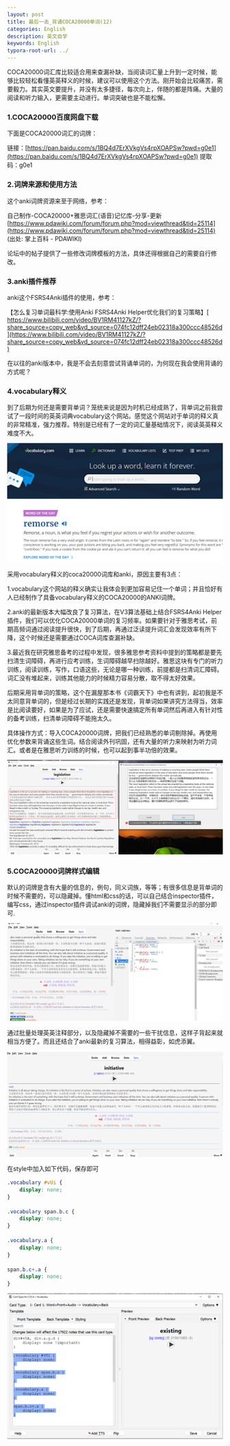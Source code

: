 ```yaml
---
layout: post
title: 最后一击_背诵COCA20000单词(12)
categories: English
description: 英文自学
keywords: English
typora-root-url: ../
---
```


COCA20000词汇库比较适合用来查漏补缺，当阅读词汇量上升到一定时候，能够比较轻松看懂英英释义的时候，建议可以使用这个方法。刚开始会比较痛苦，需要毅力。其实英文要提升，并没有太多捷径，每次向上，伴随的都是阵痛。大量的阅读和听力输入，更需要主动进行。单词突破也是不能松懈。

### 1.COCA20000百度网盘下载

下面是COCA20000词汇的词牌：

链接：[https://pan.baidu.com/s/1BQ4d7ErXVkgVs4rpXOAPSw?pwd=g0e1](https://pan.baidu.com/s/1BQ4d7ErXVkgVs4rpXOAPSw?pwd=g0e1) 
提取码：g0e1 

### 2.词牌来源和使用方法

这个anki词牌资源来至于网络，参考：

自己制作-COCA20000+雅思词汇(语音)记忆库-分享-更新
[https://www.pdawiki.com/forum/forum.php?mod=viewthread&tid=25114](https://www.pdawiki.com/forum/forum.php?mod=viewthread&tid=25114)
(出处: 掌上百科 - PDAWIKI)

论坛中的帖子提供了一些修改词牌模板的方法，具体还得根据自己的需要自行修改。

### 3.anki插件推荐

anki这个FSRS4Anki插件的使用，参考：

【怎么复习单词最科学:使用Anki FSRS4Anki Helper优化我们的复习策略】[ https://www.bilibili.com/video/BV1RM41127kZ/?share_source=copy_web&vd_source=074fc12dff24eb02318a300ccc48526d](https://www.bilibili.com/video/BV1RM41127kZ/?share_source=copy_web&vd_source=074fc12dff24eb02318a300ccc48526d)

在以往的anki版本中，我是不会去刻意尝试背诵单词的，为何现在我会使用背诵的方式呢？

### 4.vocabulary释义

到了后期为何还是需要背单词？笼统来说是因为时机已经成熟了，背单词之前我尝试了一段时间的英英词典vocabulary这个网站。感觉这个网站对于单词的释义真的非常精准，强力推荐。特别是已经有了一定的词汇量基础情况下，阅读英英释义难度不大。

![chrome_KqkAuSfBJl](/images/posts/chrome_KqkAuSfBJl.png)

采用vocabulary释义的coca20000词库和anki，原因主要有3点：

1.vocabulary这个网站的释义确实让我体会到更加容易记住一个单词；并且恰好有人已经制作了具备vocabulary释义的COCA20000的ANKI词牌。

2.anki的最新版本大幅改良了复习算法，在V3算法基础上结合FSRS4Anki  Helper插件，我们可以优化COCA20000单词的复习频率。如果要针对于雅思考试，前期高频词通过阅读提升很快，到了后期，再通过泛读提升词汇会发现效率有所下降，这个时候还是需要通过COCA词库查漏补缺。

3.最近我在研究雅思备考的过程中发现，很多雅思参考资料中提到的策略都是要先扫清生词障碍，再进行应考训练，生词障碍越早扫除越好。雅思这块有专门的听力训练，阅读训练，写作，口语这些，无论是哪一种训练，前提都是扫清词汇障碍。词汇没有堆起来，训练其他能力的时候精力容易分散，取不得太好效果。

后期采用背单词的策略，这个在漏屋那本书《词霸天下》中也有讲到，起初我是不太同意背单词的，但是经过长期的实践还是发现，背单词如果讲究方法得当，效率是比阅读要好，如果是为了应试，还是需要快速搞定所有单词然后再进入有针对性的备考训练，扫清单词障碍不能拖太久。

具体操作方式：导入COCA20000词牌，把我们已经熟悉的单词剔除掉。再使用优化参数来背诵这些生词。结合阅读外刊巩固，还有大量的听力来映射为听力词汇。或者是在雅思听力训练的时候，也可以起到事半功倍的效果。



![image-33065](/images/posts/image-33065.png)



### 5.COCA20000词牌样式编辑

默认的词牌是含有大量的信息的，例句，同义词族，等等；有很多信息是背单词的时候不需要的，可以隐藏掉。懂html和css的话，可以自己结合inspector插件，编写css，通过inspector插件调试anki的词牌，隐藏掉我们不需要显示的部分即可.

![anki_cqDplLMUSN](/images/posts/anki_cqDplLMUSN.png)

通过批量处理英英注释部分，以及隐藏掉不需要的一些干扰信息，这样子背起来就相当方便了。而且还结合了anki最新的复习算法，相得益彰，如虎添翼。

![anki_N8aqEsLA3g](/images/posts/anki_N8aqEsLA3g.png)



在style中加入如下代码，保存即可

```css
.vocabulary #vUi {
    display: none;
}

.vocabulary span.b.c {
    display: none;
}

.vocabulary.a {
    display: none;
}

span.b.c+.a {
    display: none;
}

```

![Typora_HbxLuFmCf2](/images/posts/Typora_HbxLuFmCf2.png)
